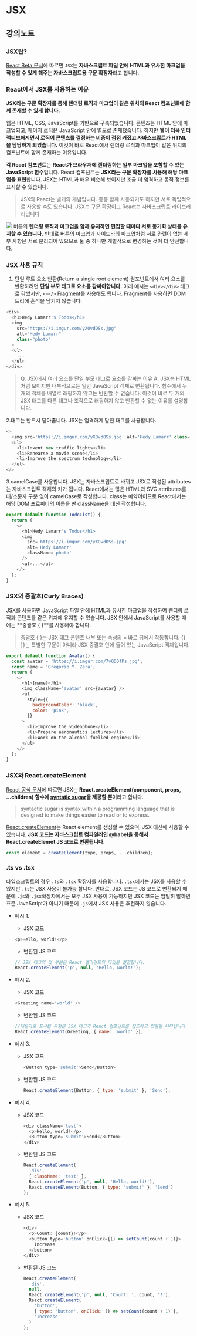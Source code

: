 # JSX

## 강의노트

### JSX란?

[React Beta 문서](https://beta.reactjs.org/learn/writing-markup-with-jsx)에 따르면
`JSX`는 **자바스크립트 파일 안에 HTML과 유사한 마크업을 작성할 수 있게 해주는 자바스크립트용 구문 확장자**라고 합니다.

### React에서 JSX를 사용하는 이유

**JSX라는 구문 확장자를 통해 렌더링 로직과 마크업이 같은 위치의 React 컴포넌트에 함께 존재할 수 있게 합니다.**

웹은 HTML, CSS, JavaScript를 기반으로 구축되었습니다.
콘텐츠는 HTML 안에 마크업되고, 페이지 로직은 JavaScript 안에 별도로 존재했습니다.
하지만 **웹이 더욱 인터랙티브해지면서 로직이 콘텐츠를 결정하는 비중이 점점 커졌고 자바스크립트가 HTML을 담당하게 되었습니다.**
이것이 바로 React에서 렌더링 로직과 마크업이 같은 위치의 컴포넌트에 함께 존재하는 이유입니다.

**각 React 컴포넌트**는 **React가 브라우저에 렌더링하는 일부 마크업을 포함할 수 있는 JavaScript 함수**입니다.
React 컴포넌트는 **JSX라는 구문 확장자를 사용해 해당 마크업을 표현**합니다. JSX는 HTML과 매우 비슷해 보이지만 조금 더 엄격하고 동적 정보를 표시할 수 있습니다.

> JSX와 React는 별개의 개념입니다. 종종 함께 사용되기도 하지만 서로 독립적으로 사용할 수도 있습니다. JSX는 구문 확장이고 React는 자바스크립트 라이브러리입니다

![](/images/react-component-image.png)
버튼의 **렌더링 로직과 마크업을 함께 유지하면 편집할 때마다 서로 동기화 상태를 유지할 수 있습니다.** 반대로 버튼의 마크업과 사이드바의 마크업처럼 서로 관련이 없는 세부 사항은 서로 분리되어 있으므로 둘 중 하나만 개별적으로 변경하는 것이 더 안전합니다.

### JSX 사용 규칙

1. 단일 루트 요소 반환(Return a single root element)
   컴포넌트에서 여러 요소를 반환하려면 **단일 부모 태그로 요소를 감싸야합니다.**
   아래 예시는 `<div></div>` 태그로 감쌌지만, `<></>` [Fragment](https://beta.reactjs.org/reference/react/Fragment)를 사용해도 됩니다. Fragment를 사용하면 DOM 트리에 흔적을 남기지 않습니다.

```typescript
<div>
  <h1>Hedy Lamarr's Todos</h1>
  <img
    src="https://i.imgur.com/yXOvdOSs.jpg"
    alt="Hedy Lamarr"
    class="photo"
  >
  <ul>
    ...
  </ul>
</div>
```

> Q. JSX에서 여러 요소를 단일 부모 태그로 요소를 감싸는 이유
> A. JSX는 HTML처럼 보이지만 내부적으로는 일반 JavaScript 객체로 변환됩니다. 함수에서 두 개의 객체를 배열로 래핑하지 않고는 반환할 수 없습니다. 이것이 바로 두 개의 JSX 태그를 다른 태그나 조각으로 래핑하지 않고 반환할 수 없는 이유를 설명합니다.

2.태그는 반드시 닫아줍니다.
JSX는 엄격하게 닫힌 태그를 사용합니다.

```typescript
<>
  <img src='https://i.imgur.com/yXOvdOSs.jpg' alt='Hedy Lamarr' class='photo' />
  <ul>
    <li>Invent new traffic lights</li>
    <li>Rehearse a movie scene</li>
    <li>Improve the spectrum technology</li>
  </ul>
</>
```

3.camelCase를 사용합니다.
JSX는 자바스크립트로 바뀌고 JSX로 작성된 attributes는 자바스크립트 객체의 키가 됩니다.
React에서는 많은 HTML과 SVG attributes를 대/소문자 구분 없이 camelCase로 작성합니다.
class는 예약어이므로 React에서는 해당 DOM 프로퍼티의 이름을 딴 className을 대신 작성합니다.

```typescript
export default function TodoList() {
  return (
    <>
      <h1>Hedy Lamarr's Todos</h1>
      <img
        src='https://i.imgur.com/yXOvdOSs.jpg'
        alt='Hedy Lamarr'
        className='photo'
      />
      <ul>...</ul>
    </>
  );
}
```

### JSX와 중괄호(Curly Braces)

JSX를 사용하면 JavaScript 파일 안에 HTML과 유사한 마크업을 작성하여 렌더링 로직과 콘텐츠를 같은 위치에 유지할 수 있습니다. JSX 안에서 JavaScript를 사용할 때에는 **중괄호 { }**를 사용해야 합니다.

> 중괄호 { }는 JSX 태그 콘텐츠 내부 또는 속성의 = 바로 뒤에서 작동합니다.
> {{ }}는 특별한 구문이 아니라 JSX 중괄호 안에 들어 있는 JavaScript 객체입니다.

```javascript
export default function Avatar() {
  const avatar = 'https://i.imgur.com/7vQD0fPs.jpg';
  const name = 'Gregorio Y. Zara';
  return (
    <>
      <h1>{name}</h1>
      <img className='avatar' src={avatar} />
      <ul
        style={{
          backgroundColor: 'black',
          color: 'pink',
        }}
      >
        <li>Improve the videophone</li>
        <li>Prepare aeronautics lectures</li>
        <li>Work on the alcohol-fuelled engine</li>
      </ul>
    </>
  );
}
```

### JSX와 React.createElement

[React 공식 문서](https://reactjs.org/docs/jsx-in-depth.html)에 따르면
JSX는 **React.createElement(component, props, ...children) 함수에 [syntatic sugar](https://en.wikipedia.org/wiki/Syntactic_sugar)을 제공할 뿐**이라고 합니다.

> syntactic sugar is syntax within a programming language that is designed to make things easier to read or to express.

[React.createElement](https://beta.reactjs.org/reference/react/createElement)는 React element를 생성할 수 있으며, JSX 대신에 사용할 수 있습니다.
**JSX 코드는 자바스크립트 컴파일러인 @babel을 통해서 React.createElemet JS 코드로 변환됩니다.**

```javascript
const element = createElement(type, props, ...children);
```

### .ts vs .tsx

타입스크립트의 경우 `.ts`와 `.tsx` 확장자를 사용합니다.
`.tsx`에서는 JSX를 사용할 수 있지만 `.ts`는 JSX 사용이 불가능 합니다.
반대로, JSX 코드는 JS 코드로 변환되기 때문에 `.js`와 `.jsx`확장자에서는 모두 JSX 사용이 가능하지만
JSX 코드는 엄밀히 말하면 표준 JavaScript가 아니기 때문에 `.js`에서 JSX 사용은 추천하지 않습니다.
[](https://stackoverflow.com/questions/46169472/reactjs-js-vs-jsx)

- 예시 1.

  - JSX 코드

  ```javascript
  <p>Hello, world!</p>
  ```

  - 변환된 JS 코드

  ```javascript
  // JSX 태그의 첫 부분은 React 엘리먼트의 타입을 결정합니다.
  React.createElement('p', null, 'Hello, world!');
  ```

- 예시 2.

  - JSX 코드

  ```javascript
  <Greeting name='world' />
  ```

  - 변환된 JS 코드

  ```javascript
  //대문자로 표시된 유형은 JSX 태그가 React 컴포넌트를 참조하고 있음을 나타냅니다.
  React.createElement(Greeting, { name: 'world' });
  ```

- 예시 3.

  - JSX 코드

    ```javascript
    <Button type='submit'>Send</Button>
    ```

  - 변환된 JS 코드

    ```javascript
    React.createElement(Button, { type: 'submit' }, 'Send');
    ```

- 예시 4.

  - JSX 코드

    ```javascript
    <div className='test'>
      <p>Hello, world!</p>
      <Button type='submit'>Send</Button>
    </div>
    ```

  - 변환된 JS 코드

    ```javascript
    React.createElement(
      'div',
      { className: 'test' },
      React.createElement('p', null, 'Hello, world!'),
      React.createElement(Button, { type: 'submit' }, 'Send')
    );
    ```

- 예시 5.

  - JSX 코드

    ```javascript
    <div>
      <p>Count: {count}!</p>
      <button type='button' onClick={() => setCount(count + 1)}>
        Increase
      </button>
    </div>
    ```

  - 변환된 JS 코드

    ```javascript
    React.createElement(
      'div',
      null,
      React.createElement('p', null, 'Count: ', count, '!'),
      React.createElement(
        'button',
        { type: 'button', onClick: () => setCount(count + 1) },
        'Increase'
      )
    );
    ```
